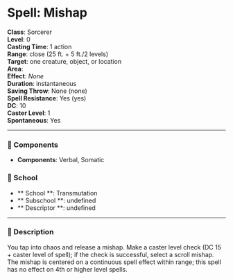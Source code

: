 
# Spell: Mishap
**Class**: Sorcerer  
**Level**: 0  
**Casting Time**: 1 action  
**Range**: close (25 ft. + 5 ft./2 levels)  
**Target**: one creature, object, or location  
**Area**:   
**Effect**: _None_  
**Duration**: instantaneous  
**Saving Throw**: None (none)  
**Spell Resistance**: Yes (yes)  
**DC**: 10  
**Caster Level**: 1  
**Spontaneous**: Yes

---

### 🔮 Components
- **Components**: Verbal, Somatic

### 🏫 School
- ** School **: Transmutation
- ** Subschool **: undefined
- ** Descriptor **: undefined
---

### 📜 Description
You tap into chaos and release a mishap. Make a caster level check (DC 15 + caster level of spell); if the check is successful, select a scroll mishap. The mishap is centered on a continuous spell effect within range; this spell has no effect on 4th or higher level spells.

